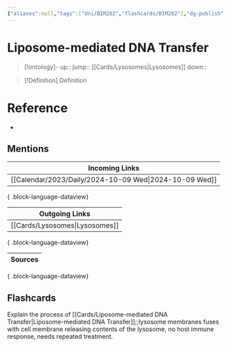 ```yaml
---
{"aliases":null,"tags":["Uni/BIM202","flashcards/BIM202"],"dg-publish":true,"permalink":"/cards/liposome-mediated-dna-transfer/","dgPassFrontmatter":true}
---
```


# Liposome-mediated DNA Transfer

> [!ontology]-
> up:: 
> jump:: [[Cards/Lysosomes\|Lysosomes]]
> down:: 

> [!Definition] Definition

# Reference

- 

## Mentions

| Incoming Links                                            |
| --------------------------------------------------------- |
| [[Calendar/2023/Daily/2024-10-09 Wed\|2024-10-09 Wed]] |

{ .block-language-dataview}

| Outgoing Links                    |
| --------------------------------- |
| [[Cards/Lysosomes\|Lysosomes]] |

{ .block-language-dataview}

| Sources |
| ------- |

{ .block-language-dataview}

## Flashcards

Explain the process of [[Cards/Liposome-mediated DNA Transfer\|Liposome-mediated DNA Transfer]];;lysosome membranes fuses with cell membrane releasing contents of the lysosome, no host immune response, needs repeated treatment.
<!--SR:!2024-10-24,8,250-->